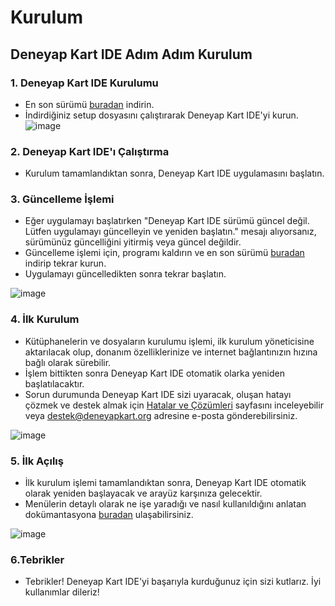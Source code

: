 # Kurulum

## Deneyap Kart IDE Adım Adım Kurulum

### 1. Deneyap Kart IDE Kurulumu

* En son sürümü [buradan](broken-reference) indirin.
* İndirdiğiniz setup dosyasını çalıştırarak Deneyap Kart IDE'yi kurun. ![image](https://i.imgur.com/cG1cGNn.png)

### 2. Deneyap Kart IDE'ı Çalıştırma

* Kurulum tamamlandıktan sonra, Deneyap Kart IDE uygulamasını başlatın.

### 3. Güncelleme İşlemi

* Eğer uygulamayı başlatırken "Deneyap Kart IDE sürümü güncel değil. Lütfen uygulamayı güncelleyin ve yeniden başlatın." mesajı alıyorsanız, sürümünüz güncelliğini yitirmiş veya güncel değildir.
* Güncelleme işlemi için, programı kaldırın ve en son sürümü [buradan](broken-reference) indirip tekrar kurun.
* Uygulamayı güncelledikten sonra tekrar başlatın.

![image](https://i.imgur.com/5kL9acP.png)

### 4. İlk Kurulum

* Kütüphanelerin ve dosyaların kurulumu işlemi, ilk kurulum yöneticisine aktarılacak olup, donanım özelliklerinize ve internet bağlantınızın hızına bağlı olarak sürebilir.
* İşlem bittikten sonra Deneyap Kart IDE otomatik olarka yeniden başlatılacaktır.
* Sorun durumunda Deneyap Kart IDE sizi uyaracak, oluşan hatayı çözmek ve destek almak için [Hatalar ve Çözümleri](errors.md) sayfasını inceleyebilir veya destek@deneyapkart.org adresine e-posta gönderebilirsiniz.

![image](https://i.imgur.com/7h0vO7N.png)

### 5. İlk Açılış

* İlk kurulum işlemi tamamlandıktan sonra, Deneyap Kart IDE otomatik olarak yeniden başlayacak ve arayüz karşınıza gelecektir.
* Menülerin detaylı olarak ne işe yaradığı ve nasıl kullanıldığını anlatan dokümantasyona [buradan](ideusage.md) ulaşabilirsiniz.

![image](https://i.imgur.com/0V0XDGV.png)

### 6.Tebrikler

* Tebrikler! Deneyap Kart IDE'yi başarıyla kurduğunuz için sizi kutlarız. İyi kullanımlar dileriz!
